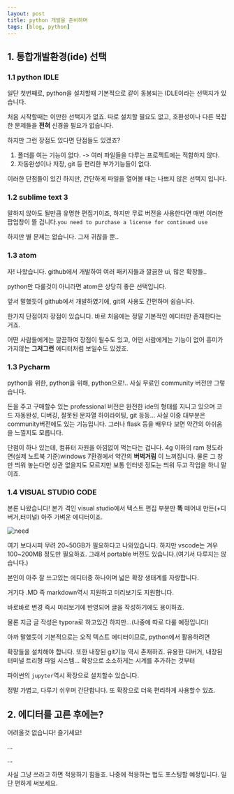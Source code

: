 ```yaml
---
layout: post
title: python 개발을 준비하며
tags: [blog, python]
---
```



## 1. 통합개발환경(ide) 선택

### 1.1 python IDLE

일단 첫번째로, python을 설치할때 기본적으로 같이 동봉되는 IDLE이라는 선택지가 있습니다.

처음 시작할때는 이만한 선택지가 없죠. 따로 설치할 필요도 없고, 호환성이나 다른 복잡한 문제들을 **전혀** 신경쓸 필요가 없습니다.

하지만 그런 장점도 있다면 단점들도 있겠죠?

1. 폴더를 여는 기능이 없다. -> 여러 파일들을 다루는 프로젝트에는 적합하지 않다.
2. 자동완성이나 저장, git 등 편리한 부가기능들이 없다.

이러한 단점들이 있긴 하지만, 간단하게 파일을 열어볼 때는 나쁘지 않은 선택지 입니다.

### 1.2 sublime text 3

말하지 않아도 될만큼 유명한 편집기이죠, 하지만 무료 버전을 사용한다면 매번 이러한 팝업창이 뜰 겁니다.`you need to purchase a license for continued use`

하지만 별 문제는 없습니다. 그저 귀찮을 뿐..

### 1.3 atom

자! 나왔습니다. github에서 개발하여 여러 패키지들과 깔끔한 ui, 많은 확장들..

python만 다룰것이 아니라면 atom은 상당히 좋은 선택입니다.

앞서 말했듯이 github에서 개발하였기에, git의 사용도 간편하며 쉽습니다.

한가지 단점이자 장점이 있습니다. 바로 처음에는 정말 기본적인 에디터만 존재한다는 거죠.

어떤 사람들에게는 깔끔하여 장점이 될수도 있고, 어떤 사람에게는 기능이 없어 흥미가 가지않는 **그저그런** 에디터처럼 보일수도 있겠죠.

### 1.3 Pycharm

python을 위한, python을 위해, python으로!.. 사실 무료인 community 버전만 그렇습니다.

돈을 주고 구매할수 있는 professional 버전은 완전한 ide의 형태를 지니고 있으며 코드 자동완성, 디버깅, 잘못된 문자열 하이라이팅, git 등등... 사실 이중 대부분은 community버전에도 있는 기능입니다. 그러나 flask 등을 배우다 보면 약간의 아쉬움을 느낄지도 모릅니다.

단점이 하나 있는데, 컴퓨터 자원을 아낌없이 먹는다는 겁니다. 4g 이하의 ram 정도라면(실제 노트북 기준)windows 7환경에서 약간의 **버벅거림** 이 느껴집니다. 물론 그 창만 띄워 놓는다면 상관 없을지도 모르지만 보통 인터넷 정도는 띄워 두고 작업을 하니 말이죠.

### 1.4 **VISUAL STUDIO CODE**

본론 나왔습니다! 본가 격인 visual studio에서 텍스트 편집 부분만 **똑** 떼어내 만든(+디버거,터미널) 아주 가벼운 에디터이죠.

![need](alfonso-john2021/alfonso-john2021.github.io/blob/master/_posts/image/2021-02-19-003126.png?raw=true)

여기 보다시피 무려 20~50GB가 필요하다고 나와있습니다. 하지만 vscode는 겨우 100~200MB 정도만 필요하죠. 그래서 portable 버전도 있습니다.(여기서 다루지는 않습니다.)

본인이 아주 잘 쓰고있는 에디터중 하나이며 넓은 확장 생태계를 자랑합니다.

거기다 .MD 즉 markdown역시 지원하고 미리보기도 지원합니다.

바로바로 변경 즉시 미리보기에 반영되어 글을 작성하기에도 용이하죠.

물론 지금 글 작성은 typora로 하고있긴 하지만...(나중에 따로 다룰 예정입니다)

아까 말했듯이 기본적으로는 오직 텍스트 에디터이므로, python에서 활용하려면

확장들을 설치해야 합니다. 또한 내장된 git기능 역시 존재하죠. 유용한 디버거, 내장된 터미널 트리형 파일 시스템... 확장으로 소소하게는 시계를 추가하는 것부터

파이썬의 `jupyter`역시 확장으로 설치할수 있습니다.

정말 가볍고, 다루기 쉬우며 간단합니다. 또 확장으로 더욱 편리하게 사용할수 있죠.

## 2. 에디터를 고른 후에는?

어려울것 없습니다! 즐기세요!

...

...

사실 그냥 쓰라고 하면 적응하기 힘들죠. 나중에 적응하는 법도 포스팅할 예정입니다. 일단 편하게 써보세요.
